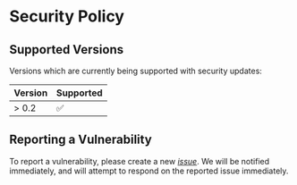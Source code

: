 # Security Policy

## Supported Versions

Versions which are currently being supported with security updates:

| Version | Supported          |
| ------- | ------------------ |
| > 0.2   | :white_check_mark: |

## Reporting a Vulnerability

To report a vulnerability, please create a new [*issue*](https://github.com/DerwenAI/textgraphs/issues).
We will be notified immediately, and will attempt to respond on the reported issue immediately.
